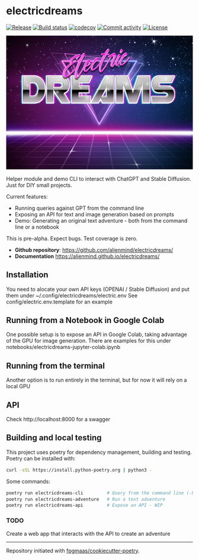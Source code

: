 # electricdreams

[![Release](https://img.shields.io/github/v/release/alienmind/electricdreams)](https://img.shields.io/github/v/release/alienmind/electricdreams)
[![Build status](https://img.shields.io/github/workflow/status/fpgmaas/electricdreams/Main/main)](https://github.com/fpgmaas/electricdreams/actions/workflows/main.yml?query=branch%3Amain)
[![codecov](https://codecov.io/gh/alienmind/electricdreams/branch/main/graph/badge.svg)](https://codecov.io/gh/alienmind/electricdreams)
[![Commit activity](https://img.shields.io/github/commit-activity/m/alienmind/electricdreams)](https://img.shields.io/github/commit-activity/m/alienmind/electricdreams)
[![License](https://img.shields.io/github/license/alienmind/electricdreams)](https://img.shields.io/github/license/alienmind/electricdreams)

![image info](./docs/electricdreamslogo.jpg)

Helper module and demo CLI to interact with ChatGPT and Stable Diffusion. Just for DIY small projects.

Current features:
- Running queries against GPT from the command line
- Exposing an API for text and image generation based on prompts
- Demo: Generating an original text adventure - both from the command line or a notebook

This is pre-alpha. Expect bugs. Test coverage is zero.

- **Github repository**: <https://github.com/alienmind/electricdreams/>
- **Documentation** <https://alienmind.github.io/electricdreams/>

## Installation
You need to alocate your own API keys (OPENAI / Stable Diffusion) and put them under ~/.config/electricdreams/electric.env
See config/electric.env.template for an example

## Running from a Notebook in Google Colab
One possible setup is to expose an API in Google Colab, taking advantage of the GPU for image generation.
There are examples for this under notebooks/electricdreams-jupyter-colab.ipynb

## Running from the terminal
Another option is to run entirely in the terminal, but for now it will rely on a local GPU

## API
Check http://localhost:8000 for a swagger

## Building and local testing
This project uses poetry for dependency management, building and testing.
Poetry can be installed with:

```bash
curl -sSL https://install.python-poetry.org | python3 -
```

Some commands:
```bash
poetry run electricdreams-cli         # Query from the command line (-h for help)
poetry run electricdreams-adventure   # Run a text adventure
poetry run electricdreams-api         # Expose an API - WIP
```

### TODO
Create a web app that interacts with the API to create an adventure

---

Repository initiated with [fpgmaas/cookiecutter-poetry](https://github.com/fpgmaas/cookiecutter-poetry).
